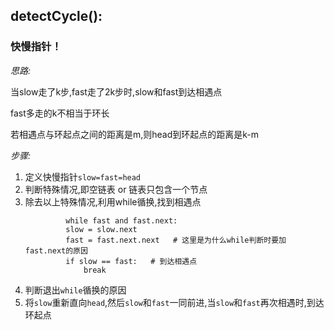## detectCycle():
### 快慢指针！
*思路:*

当slow走了k步,fast走了2k步时,slow和fast到达相遇点

fast多走的k不相当于环长

若相遇点与环起点之间的距离是m,则head到环起点的距离是k-m

*步骤:*

1. 定义快慢指针`slow=fast=head`
2. 判断特殊情况,即空链表 or 链表只包含一个节点
3. 除去以上特殊情况,利用while循换,找到相遇点
   ```
            while fast and fast.next:
            slow = slow.next
            fast = fast.next.next   # 这里是为什么while判断时要加fast.next的原因
            if slow == fast:   # 到达相遇点
                break
    ```
4. 判断退出`while`循换的原因
5. 将`slow`重新直向`head`,然后`slow`和`fast`一同前进,当`slow`和`fast`再次相遇时,到达环起点